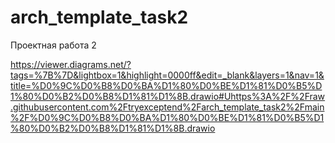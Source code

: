 # arch_template_task2
Проектная работа 2

https://viewer.diagrams.net/?tags=%7B%7D&lightbox=1&highlight=0000ff&edit=_blank&layers=1&nav=1&title=%D0%9C%D0%B8%D0%BA%D1%80%D0%BE%D1%81%D0%B5%D1%80%D0%B2%D0%B8%D1%81%D1%8B.drawio#Uhttps%3A%2F%2Fraw.githubusercontent.com%2Ftryexceptend%2Farch_template_task2%2Fmain%2F%D0%9C%D0%B8%D0%BA%D1%80%D0%BE%D1%81%D0%B5%D1%80%D0%B2%D0%B8%D1%81%D1%8B.drawio

